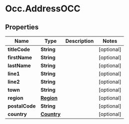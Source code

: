 # Occ.AddressOCC

## Properties
Name | Type | Description | Notes
------------ | ------------- | ------------- | -------------
**titleCode** | **String** |  | [optional] 
**firstName** | **String** |  | [optional] 
**lastName** | **String** |  | [optional] 
**line1** | **String** |  | [optional] 
**line2** | **String** |  | [optional] 
**town** | **String** |  | [optional] 
**region** | [**Region**](Region.md) |  | [optional] 
**postalCode** | **String** |  | [optional] 
**country** | [**Country**](Country.md) |  | [optional] 


